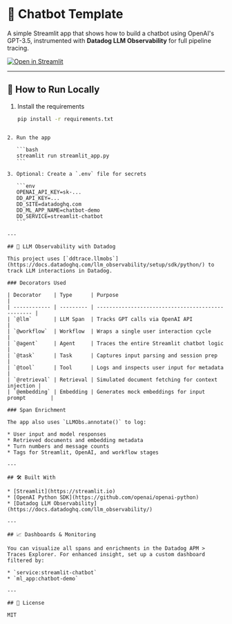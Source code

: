 # 💬 Chatbot Template

A simple Streamlit app that shows how to build a chatbot using OpenAI's GPT-3.5, instrumented with **Datadog LLM Observability** for full pipeline tracing.

[![Open in Streamlit](https://static.streamlit.io/badges/streamlit_badge_black_white.svg)](https://chatbot-bulh3tfzqio.streamlit.app/)

---

## 🚀 How to Run Locally

1. Install the requirements

   ```bash
   pip install -r requirements.txt
````

2. Run the app

   ```bash
   streamlit run streamlit_app.py
   ```

3. Optional: Create a `.env` file for secrets

   ```env
   OPENAI_API_KEY=sk-...
   DD_API_KEY=...
   DD_SITE=datadoghq.com
   DD_ML_APP_NAME=chatbot-demo
   DD_SERVICE=streamlit-chatbot
   ```

---

## 🧠 LLM Observability with Datadog

This project uses [`ddtrace.llmobs`](https://docs.datadoghq.com/llm_observability/setup/sdk/python/) to track LLM interactions in Datadog.

### Decorators Used

| Decorator    | Type      | Purpose                                           |
| ------------ | --------- | ------------------------------------------------- |
| `@llm`       | LLM Span  | Tracks GPT calls via OpenAI API                   |
| `@workflow`  | Workflow  | Wraps a single user interaction cycle             |
| `@agent`     | Agent     | Traces the entire Streamlit chatbot logic         |
| `@task`      | Task      | Captures input parsing and session prep           |
| `@tool`      | Tool      | Logs and inspects user input for metadata         |
| `@retrieval` | Retrieval | Simulated document fetching for context injection |
| `@embedding` | Embedding | Generates mock embeddings for input prompt        |

### Span Enrichment

The app also uses `LLMObs.annotate()` to log:

* User input and model responses
* Retrieved documents and embedding metadata
* Turn numbers and message counts
* Tags for Streamlit, OpenAI, and workflow stages

---

## 🛠️ Built With

* [Streamlit](https://streamlit.io)
* [OpenAI Python SDK](https://github.com/openai/openai-python)
* [Datadog LLM Observability](https://docs.datadoghq.com/llm_observability/)

---

## 📈 Dashboards & Monitoring

You can visualize all spans and enrichments in the Datadog APM > Traces Explorer. For enhanced insight, set up a custom dashboard filtered by:

* `service:streamlit-chatbot`
* `ml_app:chatbot-demo`

---

## 📄 License

MIT